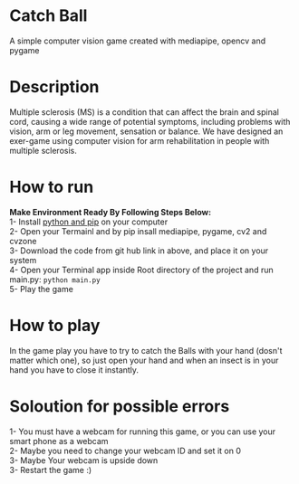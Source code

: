 # Catch Ball
A simple computer vision game created with mediapipe, opencv and pygame
# Description
Multiple sclerosis (MS) is a condition that can affect the brain and spinal cord, causing a wide range of potential symptoms, including problems with vision, arm or leg movement, sensation or balance. We have designed an exer-game using computer vision for arm rehabilitation in people with multiple sclerosis.
# How to run
**Make Environment Ready By Following Steps Below:**<br>
1- Install [python and pip](https://www.python.org/) on your computer<br>
2- Open your Termainl and by pip insall mediapipe, pygame, cv2 and cvzone<br>
3- Download the code from git hub link in above, and place it on your system<br>
4- Open your Terminal app inside Root directory of the project and run main.py: `python main.py`<br>
5- Play the game
# How to play
In the game play you have to try to catch the Balls with your hand (dosn't matter which one), so just open your hand and when an insect is in your hand you have to close it instantly.
# Soloution for possible errors
1- You must have a webcam for running this game, or you can use your smart phone as a webcam<br>
2- Maybe you need to change your webcam ID and set it on 0<br>
3- Maybe Your webcam is upside down<br>
3- Restart the game :)<br>


